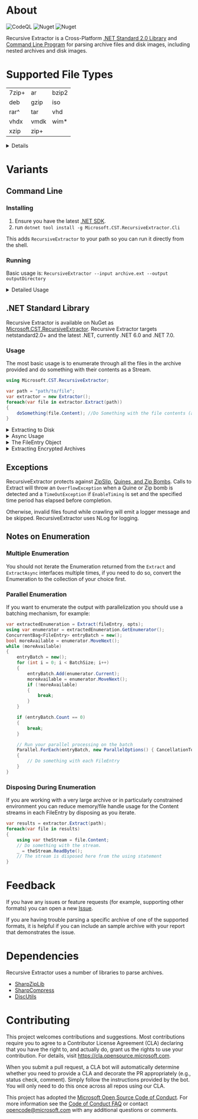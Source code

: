 # About
![CodeQL](https://github.com/microsoft/RecursiveExtractor/workflows/CodeQL/badge.svg) ![Nuget](https://img.shields.io/nuget/v/Microsoft.CST.RecursiveExtractor?link=https://www.nuget.org/packages/Microsoft.CST.RecursiveExtractor/&link=https://www.nuget.org/packages/Microsoft.CST.RecursiveExtractor/) ![Nuget](https://img.shields.io/nuget/dt/Microsoft.CST.RecursiveExtractor?link=https://www.nuget.org/packages/Microsoft.CST.RecursiveExtractor/&link=https://www.nuget.org/packages/Microsoft.CST.RecursiveExtractor/)

Recursive Extractor is a Cross-Platform [.NET Standard 2.0 Library](#library) and [Command Line Program](#cli) for parsing archive files and disk images, including nested archives and disk images.

# Supported File Types
| | | |
|-|-|-|
| 7zip+ | ar    | bzip2 |
| deb   | gzip  | iso   |
| rar^  | tar   | vhd   |
| vhdx  | vmdk  | wim*  |
| xzip  | zip+  |       |

<details>
<summary>Details</summary>
<br/>
* Windows only<br/>
+ Encryption Supported<br/>
^ Rar version 4 Encryption supported<br/>
</details>

# Variants

## Command Line
### Installing
1. Ensure you have the latest [.NET SDK](https://dotnet.microsoft.com/download).
2. run `dotnet tool install -g Microsoft.CST.RecursiveExtractor.Cli`

This adds `RecursiveExtractor` to your path so you can run it directly from the shell.

### Running
Basic usage is: `RecursiveExtractor --input archive.ext --output outputDirectory`

<details>
<summary>Detailed Usage</summary>
<br/>
<ul>
    <li><i>input</i>: The path to the Archive to extract.</li>
    <li><i>output</i>: The path a directory to extract into.</li>
    <li><i>passwords</i>: A comma separated list of passwords to use for archives.</li>
    <li><i>allow-globs</i>: A comma separated list of glob patterns to require each extracted file match.</li>
    <li><i>deny-globs</i>: A comma separated list of glob patterns to require each extracted file not match.</li>
    <li><i>raw-extensions</i>: A comma separated list of file extensions to not recurse into.</li>
    <li><i>no-recursion</i>: Don't recurse into sub-archives.</li>
    <li><i>single-thread</i>: Don't attempt to parallelize extraction.</li>
    <li><i>printnames</i>: Output the name of each file extracted.</li>
    
</ul>

For example, to extract only ".cs" files:
```
RecursiveExtractor --input archive.ext --output outputDirectory --allow-globs **/*.cs
```

Run `RecursiveExtractor --help` for more details.
</details>

## .NET Standard Library
Recursive Extractor is available on NuGet as [Microsoft.CST.RecursiveExtractor](https://www.nuget.org/packages/Microsoft.CST.RecursiveExtractor/). Recursive Extractor targets netstandard2.0+ and the latest .NET, currently .NET 6.0 and .NET 7.0.

### Usage

The most basic usage is to enumerate through all the files in the archive provided and do something with their contents as a Stream.

```csharp
using Microsoft.CST.RecursiveExtractor;

var path = "path/to/file";
var extractor = new Extractor();
foreach(var file in extractor.Extract(path))
{
    doSomething(file.Content); //Do Something with the file contents (a Stream)
}
```

<details>
<summary>Extracting to Disk</summary>
<br/>
This code adapted from the Cli extracts the contents of given archive located at `options.Input`
to a directory located at `options.Output`, including extracting failed archives as themselves.

```csharp
using Microsoft.CST.RecursiveExtractor;

var extractor = new Extractor();
var extractorOptions = new ExtractorOptions()
{
    ExtractSelfOnFail = true,
};
extractor.ExtractToDirectory(options.Output, options.Input, extractorOptions);
```
</details>
<details>
<summary>Async Usage</summary>
<br/>
This example of using the async API prints out all the file names found from the archive located at the path.

```csharp
var path = "/Path/To/Your/Archive"
var extractor = new Extractor();
try {
    IEnumerable<FileEntry> results = extractor.ExtractFileAsync(path);
    await foreach(var found in results)
    {
        Console.WriteLine(found.FullPath);
    }
}
catch(OverflowException)
{
    // This means Recursive Extractor has detected a Quine or Zip Bomb
}
```
</details>

<details>
<summary>The FileEntry Object</summary>
<br/>
The Extractor returns `FileEntry` objects.  These objects contain a `Content` Stream of the file contents.

```csharp
public Stream Content { get; }
public string FullPath { get; }
public string Name { get; }
public FileEntry? Parent { get; }
public string? ParentPath { get; }
public DateTime CreateTime { get; }
public DateTime ModifyTime { get; }
public DateTime AccessTime { get; }
```
</details>

<details>
<summary>Extracting Encrypted Archives</summary>
<br/>
You can provide passwords to use to decrypt archives, paired with a Regex that will operate against the Name of the Archive to determine on which archies to try the password

```csharp
var path = "/Path/To/Your/Archive"
var directory
var extractor = new Extractor();
try {
    IEnumerable<FileEntry> results = extractor.ExtractFile(path, new ExtractorOptions()
    {
        Passwords = new Dictionary<Regex, List<string>>()
        {
            { new Regex("\.zip"), new List<string>(){ "PasswordForZipFiles" } },
            { new Regex("\.7z"), new List<string>(){ "PasswordFor7zFiles" } },
            { new Regex(".*"), new List<string>(){ "PasswordForAllFiles" } }

        }
    });
    foreach(var found in results)
    {
        Console.WriteLine(found.FullPath);
    }
}
catch(OverflowException)
{
    // This means Recursive Extractor has detected a Quine or Zip Bomb
}
```
</details>

## Exceptions
RecursiveExtractor protects against [ZipSlip](https://snyk.io/research/zip-slip-vulnerability), [Quines, and Zip Bombs](https://en.wikipedia.org/wiki/Zip_bomb).
Calls to Extract will throw an `OverflowException` when a Quine or Zip bomb is detected and a `TimeOutException` if `EnableTiming` is set and the specified time period has elapsed before completion.

Otherwise, invalid files found while crawling will emit a logger message and be skipped.  RecursiveExtractor uses NLog for logging.

## Notes on Enumeration

### Multiple Enumeration
You should not iterate the Enumeration returned from the `Extract` and `ExtractAsync` interfaces multiple times, if you need to do so, convert the Enumeration to the collection of your choice first.

### Parallel Enumeration
If you want to enumerate the output with parallelization you should use a batching mechanism, for example:

```csharp
var extractedEnumeration = Extract(fileEntry, opts);
using var enumerator = extractedEnumeration.GetEnumerator();
ConcurrentBag<FileEntry> entryBatch = new();
bool moreAvailable = enumerator.MoveNext();
while (moreAvailable)
{
    entryBatch = new();
    for (int i = 0; i < BatchSize; i++)
    {
        entryBatch.Add(enumerator.Current);
        moreAvailable = enumerator.MoveNext();
        if (!moreAvailable)
        {
            break;
        }
    }

    if (entryBatch.Count == 0)
    {
        break;
    }

    // Run your parallel processing on the batch
    Parallel.ForEach(entryBatch, new ParallelOptions() { CancellationToken = cts.Token }, entry =>
    {
        // Do something with each FileEntry
    }
}
```

### Disposing During Enumeration
If you are working with a very large archive or in particularly constrained environment you can reduce memory/file handle usage for the Content streams in each FileEntry by disposing as you iterate.

```csharp
var results = extractor.Extract(path);
foreach(var file in results)
{
    using var theStream = file.Content;
    // Do something with the stream.
    _ = theStream.ReadByte();
    // The stream is disposed here from the using statement
} 
```

# Feedback

If you have any issues or feature requests (for example, supporting other formats) you can open a new [Issue](https://github.com/microsoft/RecursiveExtractor/issues/new).  

If you are having trouble parsing a specific archive of one of the supported formats, it is helpful if you can include an sample archive with your report that demonstrates the issue.

# Dependencies

Recursive Extractor uses a number of libraries to parse archives.

* [SharpZipLib](https://github.com/icsharpcode/SharpZipLib)
* [SharpCompress](https://github.com/adamhathcock/sharpcompress)
* [DiscUtils](https://github.com/discutils/discutils)

# Contributing

This project welcomes contributions and suggestions.  Most contributions require you to agree to a
Contributor License Agreement (CLA) declaring that you have the right to, and actually do, grant us
the rights to use your contribution. For details, visit https://cla.opensource.microsoft.com.

When you submit a pull request, a CLA bot will automatically determine whether you need to provide
a CLA and decorate the PR appropriately (e.g., status check, comment). Simply follow the instructions
provided by the bot. You will only need to do this once across all repos using our CLA.

This project has adopted the [Microsoft Open Source Code of Conduct](https://opensource.microsoft.com/codeofconduct/).
For more information see the [Code of Conduct FAQ](https://opensource.microsoft.com/codeofconduct/faq/) or
contact [opencode@microsoft.com](mailto:opencode@microsoft.com) with any additional questions or comments.
